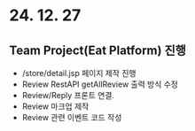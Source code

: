 # 24. 12. 27

## Team Project(Eat Platform) 진행

* /store/detail.jsp 페이지 제작 진행
* Review RestAPI getAllReview 출력 방식 수정
* Review/Reply 프론트 연결.
* Review 마크업 제작
* Review 관련 이벤트 코드 작성
